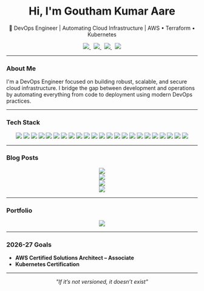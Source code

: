 <h1 align="center">Hi, I'm Goutham Kumar Aare</h1>
<p align="center">🚀 DevOps Engineer | Automating Cloud Infrastructure | AWS • Terraform • Kubernetes</p>

<div align="center">
  <a href="mailto:hellogoutham@proton.me">
    <img src="https://img.shields.io/badge/Email-black?&style=for-the-badge&logo=gmail&logoColor=white" />
  </a>&nbsp;
  <a href="https://medium.com/@gou8m" target="_blank">
    <img src="https://img.shields.io/badge/Medium-black?&style=for-the-badge&logo=medium&logoColor=white" />
  </a>&nbsp;
  <a href="https://www.linkedin.com/in/gou8m/" target="_blank">
    <img src="https://img.shields.io/badge/LinkedIn-black?&style=for-the-badge&logo=linkedin&logoColor=white" />
  </a>&nbsp;
  <a href="https://x.com/_gou8m" target="_blank">
    <img src="https://img.shields.io/badge/Twitter-black?&style=for-the-badge&logo=x&logoColor=white" />
  </a>
</div>

---

### About Me

I'm a DevOps Engineer focused on building robust, scalable, and secure cloud infrastructure. I bridge the gap between development and operations by automating everything from code to deployment using modern DevOps practices.

---

### Tech Stack

<p align="center">
  <img src="https://img.shields.io/badge/AWS-black?style=for-the-badge&logo=amazon-aws&logoColor=white" />
  <img src="https://img.shields.io/badge/GCP-black?style=for-the-badge&logo=google-cloud&logoColor=white" />
  <img src="https://img.shields.io/badge/Azure-black?style=for-the-badge&logo=microsoft-azure&logoColor=white" />
  <img src="https://img.shields.io/badge/Terraform-black?style=for-the-badge&logo=terraform&logoColor=white" />
  <img src="https://img.shields.io/badge/Ansible-black?style=for-the-badge&logo=ansible&logoColor=white" />
  <img src="https://img.shields.io/badge/Docker-black?style=for-the-badge&logo=docker&logoColor=white" />
  <img src="https://img.shields.io/badge/Kubernetes-black?style=for-the-badge&logo=kubernetes&logoColor=white" />
  <img src="https://img.shields.io/badge/Helm-black?style=for-the-badge&logo=helm&logoColor=white" />
  <img src="https://img.shields.io/badge/ArgoCD-black?style=for-the-badge&logo=argo&logoColor=white" />
  <img src="https://img.shields.io/badge/Openshift-black?style=for-the-badge&logo=red-hat-open-shift&logoColor=white" />
  <img src="https://img.shields.io/badge/Jenkins-black?style=for-the-badge&logo=jenkins&logoColor=white" />
  <img src="https://img.shields.io/badge/Linux-black?style=for-the-badge&logo=linux&logoColor=white" />
  <img src="https://img.shields.io/badge/Apache_Tomcat-black?style=for-the-badge&logo=apache-tomcat&logoColor=white" />
  <img src="https://img.shields.io/badge/Maven-black?style=for-the-badge&logo=apache-maven&logoColor=white" />
  <img src="https://img.shields.io/badge/SonarQube-black?style=for-the-badge&logo=sonarqube&logoColor=white" />
  <img src="https://img.shields.io/badge/JFrog-black?style=for-the-badge&logo=jfrog&logoColor=white" />
  <img src="https://img.shields.io/badge/Trivy-black?style=for-the-badge&logo=aqua&logoColor=white" />
  <img src="https://img.shields.io/badge/OpenTelemetry-black?style=for-the-badge&logo=opentelemetry&logoColor=white" />
  <img src="https://img.shields.io/badge/Grafana-black?style=for-the-badge&logo=grafana&logoColor=white" />
  <img src="https://img.shields.io/badge/Loki-black?style=for-the-badge&logo=grafana&logoColor=white" />
  <img src="https://img.shields.io/badge/Promtail-black?style=for-the-badge&logo=grafana&logoColor=white" />
  <img src="https://img.shields.io/badge/Tempo-black?style=for-the-badge&logo=grafana&logoColor=white" />
  <img src="https://img.shields.io/badge/Prometheus-black?style=for-the-badge&logo=prometheus&logoColor=white" />
</p>

---

### Blog Posts

<div align="center">
  <a href="https://gou8m.medium.com/deploying-a-three-tier-application-on-ubuntu-amazon-linux-2023-cd3bc17ab54e" target="_blank">
    <img src="https://img.shields.io/badge/Deploying%20a%20Three%20Tier%20Application%20on%20Ubuntu%20%26%20Amazon%20Linux%202023-black?&style=for-the-badge&logo=medium&logoColor=white" />
  </a>
</div>

<div align="center">
  <a href="https://gou8m.medium.com/installing-mysql-8-0-on-amazon-linux-2023-db-on-ec2-8085ef013113" target="_blank">
    <img src="https://img.shields.io/badge/Installing%20MySQL%208.0%20on%20Amazon%20Linux%202023%20DB%20on%20EC2-black?&style=for-the-badge&logo=medium&logoColor=white" />
  </a>
</div>

<div align="center">
  <a href="https://medium.com/@gou8m/configuring-pagerduty-with-grafana-and-prometheus-for-smart-alerting-7f955c80566b" target="_blank">
    <img src="https://img.shields.io/badge/Configuring%20PagerDuty%20with%20Grafana%20and%20Prometheus%20for%20Smart%20Alerting-black?&style=for-the-badge&logo=medium&logoColor=white" />
  </a>
</div>

<div align="center">
  <a href="https://medium.com/@gou8m/centralized-logging-and-monitoring-on-ec2-using-cloudwatch-515e4ddd2895" target="_blank">
    <img src="https://img.shields.io/badge/Centralized%20Logging%20and%20Monitoring%20on%20EC2%20Using%20CloudWatch-black?&style=for-the-badge&logo=medium&logoColor=white" />
  </a>
</div>

---

### Portfolio

<div align="center">
  <a href="#" target="_blank">
    <img src="https://img.shields.io/badge/%F0%9F%94%97-Visit%20My%20Portfolio-black?&style=for-the-badge&logoColor=white" />
  </a>
</div>

---

### 2026-27 Goals

- **AWS Certified Solutions Architect – Associate**  
- **Kubernetes Certification**

---

<p align="center"><i>"If it’s not versioned, it doesn’t exist"</i></p>
